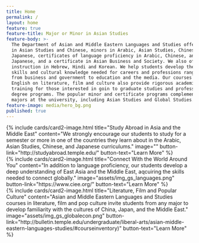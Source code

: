 ```yaml
---
title: Home
permalink: /
layout: home
feature: true
feature-title: Major or Minor in Asian Studies
feature-body: >-
  The Department of Asian and Middle Eastern Languages and Studies offers majors
  in Asian Studies and Chinese, minors in Arabic, Asian Studies, Chinese, and
  Japanese, certificates of language proficiency in Arabic, Chinese, and
  Japanese, and a certificate in Asian Business and Society. We also offer
  instruction in Hebrew, Hindi and Korean. We help students develop the language
  skills and cultural knowledge needed for careers and professions ranging
  from business and government to education and the media. Our courses taught in
  English on literature, film and culture also provide rigorous academic
  training for those interested in goin to graduate studies and professional
  degree programs. The popular minor and certificate programs complement most
  majors at the university, including Asian Studies and Global Studies.
feature-image: media/hero_bg.png
published: true
---
```



<div class="row row-wide">
<div class="col m12 l4">{% include cards/card2-image.html title="Study Abroad in Asia and the Middle East" content="We strongly encourage our students to study for a semester or more in one of the countries they learn about in the Arabic, Asian Studies, Chinese, and Japanese curriculums." image="" button-link="http://studyabroad.temple.edu/" button-text="Learn More" %}</div>
<div class="col m12 l4">{% include cards/card2-image.html title="Connect With the World Around You" content="In addition to language proficiency, our students develop a deep understanding of East Asia and the Middle East, aqcuiring the skills needed to connect globally." image="assets/img_gs_languages.png" button-link="https://www.ciee.org/" button-text="Learn More" %}</div>
<div class="col m12 l4">{% include cards/card2-image.html title="Literature, Film and Popular Culture" content="Asian and Middle Eastern Languages and Studies courses in literature, film and pop culture invite students from any major to develop familiarity with the cultures of China, Japan, and the Middle East." image="assets/img_gs_globalecon.png" button-link="http://bulletin.temple.edu/undergraduate/liberal-arts/asian-middle-eastern-languages-studies/#courseinventory)" button-text="Learn More" %}</div>
</div>
